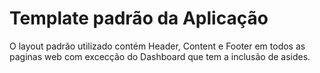 # Template padrão da Aplicação

O layout padrão utilizado contém Header, Content e Footer em todos as paginas web com excecção do Dashboard que tem a inclusão de asides.
